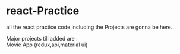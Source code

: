 # react-Practice
all the react practice code including the Projects are gonna be here..

Major projects till added are : <br>
Movie App (redux,api,material ui)
